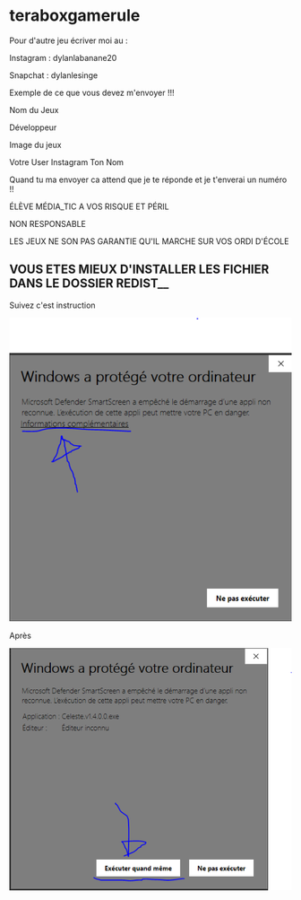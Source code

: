 # teraboxgamerule
Pour d'autre jeu écriver moi au : 

Instagram : dylanlabanane20

Snapchat : dylanlesinge





Exemple de ce que vous devez m'envoyer !!!

Nom du Jeux

Développeur

Image du jeux





Votre User Instagram
Ton Nom



Quand tu ma envoyer ca attend que je te réponde et je t'enverai un numéro !!

ÉLÈVE MÉDIA_TIC A VOS RISQUE ET PÉRIL

NON RESPONSABLE

LES JEUX NE SON PAS GARANTIE QU'IL MARCHE SUR VOS ORDI D'ÉCOLE

VOUS ETES MIEUX D'INSTALLER LES FICHIER DANS LE DOSSIER REDIST__
----------------------------------------------------------------------------------------------------------------------------------------------------------------
Suivez c'est instruction




![alt text](Image1.PNG)

Après 


![alt text](Image2.PNG)
